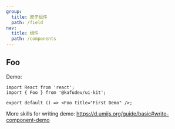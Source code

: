 ```yaml
---
group:
  title: 原子组件
  path: /field
nav:
  title: 组件
  path: /components
---
```


## Foo

Demo:

```tsx
import React from 'react';
import { Foo } from '@kafudev/ui-kit';

export default () => <Foo title="First Demo" />;
```

More skills for writing demo: https://d.umijs.org/guide/basic#write-component-demo
